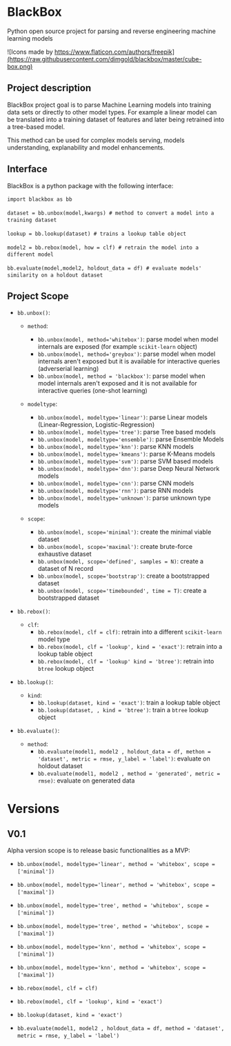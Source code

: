 # BlackBox
Python open source project for parsing and reverse engineering machine learning models

![Icons made by https://www.flaticon.com/authors/freepik](https://raw.githubusercontent.com/dimgold/blackbox/master/cube-box.png)

## Project description

BlackBox project goal is to parse Machine Learning models into training data sets or directly to other model types. For example a linear model can be translated into a training dataset of features and later being retrained into a tree-based model.

This method can be used for complex models serving, models understanding, explanability and model enhancements.

## Interface

BlackBox is a python package with the following interface:

```
import blackbox as bb

dataset = bb.unbox(model,kwargs) # method to convert a model into a training dataset

lookup = bb.lookup(dataset) # trains a lookup table object

model2 = bb.rebox(model, how = clf) # retrain the model into a different model

bb.evaluate(model,model2, holdout_data = df) # evaluate models' similarity on a holdout dataset
```

## Project Scope


- ``bb.unbox()``:

  - ``method``:
    - ``bb.unbox(model, method='whitebox')``: parse model when model internals are exposed (for example ``scikit-learn`` object) 
    - ``bb.unbox(model, method='greybox')``: parse model when model internals aren't exposed but it is available for interactive queries (adverserial learning)
    - ``bb.unbox(model, method = 'blackbox')``: parse model when model internals aren't exposed and it is not available for interactive queries (one-shot learning)
    
   - ``modeltype``:
     - ``bb.unbox(model, modeltype='linear')``: parse Linear models (Linear-Regression, Logistic-Regression)
     - ``bb.unbox(model, modeltype='tree')``: parse Tree based models
     - ``bb.unbox(model, modeltype='ensemble')``: parse Ensemble Models
     - ``bb.unbox(model, modeltype='knn')``: parse KNN models
     - ``bb.unbox(model, modeltype='kmeans')``: parse K-Means models
     - ``bb.unbox(model, modeltype='svm')``: parse  SVM based models
     - ``bb.unbox(model, modeltype='dnn')``: parse Deep Neural Network models
     - ``bb.unbox(model, modeltype='cnn')``: parse CNN models
     - ``bb.unbox(model, modeltype='rnn')``: parse RNN models
     - ``bb.unbox(model, modeltype='unknown')``: parse unknown type models
     
   - ``scope``:
     - ``bb.unbox(model, scope='minimal')``: create the minimal viable dataset
     - ``bb.unbox(model, scope='maximal')``: create brute-force exhaustive dataset
     - ``bb.unbox(model, scope='defined', samples = N)``: create a dataset of N record
     - ``bb.unbox(model, scope='bootstrap')``: create a bootstrapped dataset
     - ``bb.unbox(model, scope='timebounded', time = T)``: create a bootstrapped dataset
     
     
- ``bb.rebox()``:

   - ``clf``:
     - ``bb.rebox(model, clf = clf)``: retrain into a different ``scikit-learn`` model type
     - ``bb.rebox(model, clf = 'lookup', kind = 'exact')``: retrain into a lookup table object
     - ``bb.rebox(model, clf = 'lookup' kind = 'btree')``: retrain into ``btree`` lookup object
     
     
- ``bb.lookup()``:

   - ``kind``:
     - ``bb.lookup(dataset, kind = 'exact')``: train a lookup table object
     - ``bb.lookup(dataset, , kind = 'btree')``: train a ``btree`` lookup object
   
      
- ``bb.evaluate()``:

   - ``method``:
     - ``bb.evaluate(model1, model2 , holdout_data = df, methon = 'dataset', metric = rmse, y_label = 'label')``: evaluate on holdout dataset
     - ``bb.evaluate(model1, model2 , method = 'generated', metric = rmse)``: evaluate on generated data
       
    
   

# Versions
## V0.1
Alpha version scope is to release basic functionalities as a MVP:

- ``bb.unbox(model, modeltype='linear', method = 'whitebox', scope = ['minimal'])``
- ``bb.unbox(model, modeltype='linear', method = 'whitebox', scope = ['maximal'])``

- ``bb.unbox(model, modeltype='tree', method = 'whitebox', scope = ['minimal'])``
- ``bb.unbox(model, modeltype='tree', method = 'whitebox', scope = ['maximal'])``

- ``bb.unbox(model, modeltype='knn', method = 'whitebox', scope = ['minimal'])``
- ``bb.unbox(model, modeltype='knn', method = 'whitebox', scope = ['maximal'])``

- ``bb.rebox(model, clf = clf)``
- ``bb.rebox(model, clf = 'lookup', kind = 'exact')``

- ``bb.lookup(dataset, kind = 'exact')``

- ``bb.evaluate(model1, model2 , holdout_data = df, method = 'dataset', metric = rmse, y_label = 'label')``




     



 
